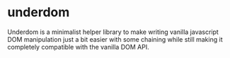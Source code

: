 # underdom
Underdom is a minimalist helper library to make writing vanilla javascript DOM manipulation just a bit easier with some chaining while still making it completely compatible with the vanilla DOM API.
